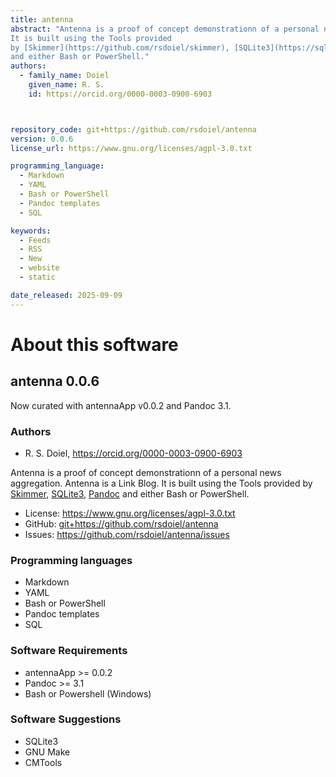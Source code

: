 ```yaml
---
title: antenna
abstract: "Antenna is a proof of concept demonstrationn of a personal news aggregation. Antenna is a Link Blog.
It is built using the Tools provided
by [Skimmer](https://github.com/rsdoiel/skimmer), [SQLite3](https://sqlite.org), [Pandoc](https://pandoc.org)
and either Bash or PowerShell."
authors:
  - family_name: Doiel
    given_name: R. S.
    id: https://orcid.org/0000-0003-0900-6903



repository_code: git+https://github.com/rsdoiel/antenna
version: 0.0.6
license_url: https://www.gnu.org/licenses/agpl-3.0.txt

programming_language:
  - Markdown
  - YAML
  - Bash or PowerShell
  - Pandoc templates
  - SQL

keywords:
  - Feeds
  - RSS
  - New
  - website
  - static

date_released: 2025-09-09
---
```


About this software
===================

## antenna 0.0.6

Now curated with antennaApp v0.0.2 and Pandoc 3.1.

### Authors

- R. S. Doiel, <https://orcid.org/0000-0003-0900-6903>






Antenna is a proof of concept demonstrationn of a personal news aggregation. Antenna is a Link Blog.
It is built using the Tools provided
by [Skimmer](https://github.com/rsdoiel/skimmer), [SQLite3](https://sqlite.org), [Pandoc](https://pandoc.org)
and either Bash or PowerShell.

- License: <https://www.gnu.org/licenses/agpl-3.0.txt>
- GitHub: <git+https://github.com/rsdoiel/antenna>
- Issues: <https://github.com/rsdoiel/antenna/issues>

### Programming languages

- Markdown
- YAML
- Bash or PowerShell
- Pandoc templates
- SQL




### Software Requirements

- antennaApp >= 0.0.2
- Pandoc >= 3.1
- Bash or Powershell (Windows)


### Software Suggestions

- SQLite3
- GNU Make
- CMTools


